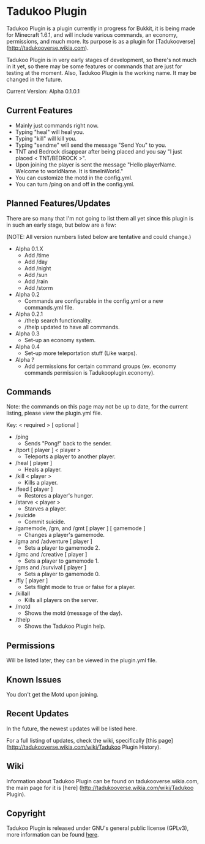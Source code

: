 Tadukoo Plugin
==============

Tadukoo Plugin is a plugin currently in progress for Bukkit, it is being made
for Minecraft 1.6.1, and will include various commands, an economy, permissions,
and much more. Its purpose is as a plugin for [Tadukooverse] (http://tadukooverse.wikia.com).

Tadukoo Plugin is in very early stages of development, so there's not much in it yet, so there may be some 
features or commands that are just for testing at the moment. Also, Tadukoo Plugin is the working name.
It may be changed in the future.

Current Version: Alpha 0.1.0.1

Current Features
----------
* Mainly just commands right now.
* Typing "heal" will heal you.
* Typing "kill" will kill you.
* Typing "sendme" will send the message "Send You" to you.
* TNT and Bedrock disappear after being placed and you say "I just placed < TNT/BEDROCK >".
* Upon joining the player is sent the message "Hello playerName. Welcome to worldName. It is timeInWorld."
* You can customize the motd in the config.yml.
* You can turn /ping on and off in the config.yml.

Planned Features/Updates
----------
There are so many that I'm not going to list them all yet since this plugin is in such an early stage, but below are a few:

(NOTE: All version numbers listed below are tentative and could change.)
* Alpha 0.1.X
    * Add /time
	* Add /day
	* Add /night
	* Add /sun
	* Add /rain
	* Add /storm
* Alpha 0.2
    * Commands are configurable in the config.yml or a new commands.yml file.
* Alpha 0.2.1
    * /thelp search functionality.
    * /thelp updated to have all commands.
* Alpha 0.3
    * Set-up an economy system.
* Alpha 0.4
    * Set-up more teleportation stuff (Like warps).
* Alpha ?
    * Add permissions for certain command groups (ex. economy commands permission is Tadukooplugin.economy).

Commands
----------
Note: the commands on this page may not be up to date, for the current listing, please view the plugin.yml file.

Key:
  < required > [ optional ]

* /ping
    * Sends "Pong!" back to the sender.
* /tport [ player ] < player >
    * Teleports a player to another player.
* /heal [ player ]
    * Heals a player.
* /kill < player >
    * Kills a player.
* /feed [ player ]
    * Restores a player's hunger.
* /starve < player >
    * Starves a player.
* /suicide
    * Commit suicide.
* /gamemode, /gm, and /gmt [ player ] [ gamemode ]
    * Changes a player's gamemode.
* /gma and /adventure [ player ]
    * Sets a player to gamemode 2.
* /gmc and /creative [ player ]
    * Sets a player to gamemode 1.
* /gms and /survival [ player ]
    * Sets a player to gamemode 0.
* /fly [ player ]
    * Sets flight mode to true or false for a player.
* /killall
    * Kills all players on the server.
* /motd
    * Shows the motd (message of the day).
* /thelp
    * Shows the Tadukoo Plugin help.

Permissions
----------
Will be listed later, they can be viewed in the plugin.yml file.

Known Issues
----------
You don't get the Motd upon joining.

Recent Updates
----------
In the future, the newest updates will be listed here.

For a full listing of updates, check the wiki, specifically [this page] (http://tadukooverse.wikia.com/wiki/Tadukoo Plugin History).

Wiki
----------
Information about Tadukoo Plugin can be found on tadukooverse.wikia.com, the main page for it is [here] (http://tadukooverse.wikia.com/wiki/Tadukoo Plugin).

Copyright
----------

Tadukoo Plugin is released under GNU's general public license (GPLv3), 
more information can be found [here](http://www.gnu.org/licenses/gpl.html).
